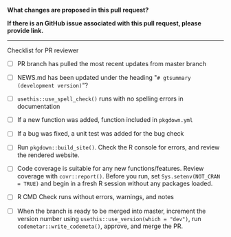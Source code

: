 **What changes are proposed in this pull request?**


**If there is an GitHub issue associated with this pull request, please provide link.**


--------------------------------------------------------------------------------

Checklist for PR reviewer

- [ ] PR branch has pulled the most recent updates from master branch 
- [ ] NEWS.md has been updated under the heading "`# gtsummary (development version)`"?
- [ ] `usethis::use_spell_check()` runs with no spelling errors in documentation
- [ ] If a new function was added, function included in `pkgdown.yml`
- [ ] If a bug was fixed, a unit test was added for the bug check
- [ ] Run `pkgdown::build_site()`. Check the R console for errors, and review the rendered website.
- [ ] Code coverage is suitable for any new functions/features. Review coverage with `covr::report()`. Before you run, set `Sys.setenv(NOT_CRAN = TRUE)` and begin in a fresh R session without any packages loaded. 
- [ ] R CMD Check runs without errors, warnings, and notes
- [ ] When the branch is ready to be merged into master, increment the version number using `usethis::use_version(which = "dev")`, run `codemetar::write_codemeta()`, approve, and merge the PR.

